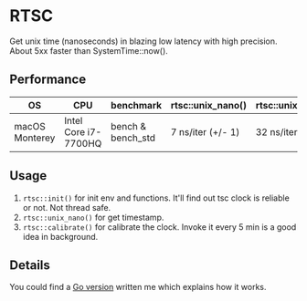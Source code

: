 RTSC
===

Get unix time (nanoseconds) in blazing low latency with high precision. About 5xx faster than SystemTime::now().

## Performance

| OS             |CPU           | benchmark         |    rtsc::unix_nano()   |  rtsc::unix_nano_std()    |
|--------------------|-------------------|----------------|---------------|-------------|
| macOS Monterey |Intel Core i7-7700HQ| bench & bench_std |    7 ns/iter (+/- 1)        |  32 ns/iter (+/- 2) |

## Usage

1. `rtsc::init()` for init env and functions. It'll find out tsc clock is reliable or not. Not thread safe.
2. `rtsc::unix_nano()` for get timestamp.
3. `rtsc::calibrate()` for calibrate the clock. Invoke it every 5 min is a good idea in background.

## Details

You could find a [Go version](https://github.com/templexxx/tsc) written me which explains how it works.
